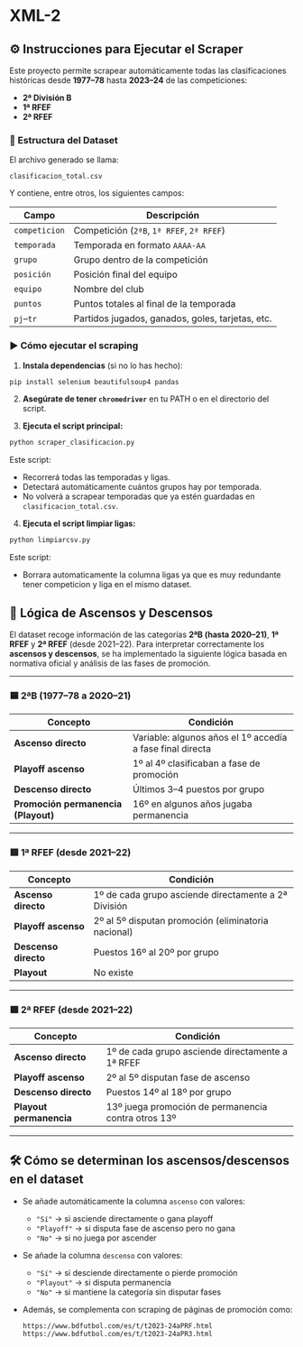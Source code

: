 # XML-2

## ⚙️ Instrucciones para Ejecutar el Scraper

Este proyecto permite scrapear automáticamente todas las clasificaciones históricas desde **1977–78** hasta **2023–24** de las competiciones:

- **2ª División B**
- **1ª RFEF**
- **2ª RFEF**

### 📁 Estructura del Dataset
El archivo generado se llama:

```
clasificacion_total.csv
```

Y contiene, entre otros, los siguientes campos:

| Campo        | Descripción                                          |
|--------------|------------------------------------------------------|
| `competicion`| Competición (`2ªB`, `1ª RFEF`, `2ª RFEF`)            |
| `temporada`  | Temporada en formato `AAAA-AA`                       |
| `grupo`      | Grupo dentro de la competición                       |
| `posición`   | Posición final del equipo                            |
| `equipo`     | Nombre del club                                       |
| `puntos`     | Puntos totales al final de la temporada              |
| `pj`–`tr`    | Partidos jugados, ganados, goles, tarjetas, etc.     |

### ▶️ Cómo ejecutar el scraping

1. **Instala dependencias** (si no lo has hecho):

```bash
pip install selenium beautifulsoup4 pandas
```

2. **Asegúrate de tener `chromedriver`** en tu PATH o en el directorio del script.

3. **Ejecuta el script principal:**

```bash
python scraper_clasificacion.py
```

Este script:
- Recorrerá todas las temporadas y ligas.
- Detectará automáticamente cuántos grupos hay por temporada.
- No volverá a scrapear temporadas que ya estén guardadas en `clasificacion_total.csv`.

4. **Ejecuta el script limpiar ligas:**

```bash
python limpiarcsv.py
```
Este script:
- Borrara automaticamente la columna ligas ya que es muy redundante tener competicion y liga en el mismo dataset.


## 🧭 Lógica de Ascensos y Descensos

El dataset recoge información de las categorías **2ªB (hasta 2020–21)**, **1ª RFEF** y **2ª RFEF** (desde 2021–22). Para interpretar correctamente los **ascensos y descensos**, se ha implementado la siguiente lógica basada en normativa oficial y análisis de las fases de promoción.

---

### 🟦 2ªB (1977–78 a 2020–21)

| Concepto              | Condición                                               |
|-----------------------|----------------------------------------------------------|
| **Ascenso directo**   | Variable: algunos años el 1º accedía a fase final directa |
| **Playoff ascenso**   | 1º al 4º clasificaban a fase de promoción                |
| **Descenso directo**  | Últimos 3–4 puestos por grupo                            |
| **Promoción permanencia (Playout)** | 16º en algunos años jugaba permanencia |

---

### 🟥 1ª RFEF (desde 2021–22)

| Concepto              | Condición                                               |
|-----------------------|----------------------------------------------------------|
| **Ascenso directo**   | 1º de cada grupo asciende directamente a 2ª División     |
| **Playoff ascenso**   | 2º al 5º disputan promoción (eliminatoria nacional)     |
| **Descenso directo**  | Puestos 16º al 20º por grupo                             |
| **Playout**           | No existe                                                |

---

### 🟩 2ª RFEF (desde 2021–22)

| Concepto              | Condición                                               |
|-----------------------|----------------------------------------------------------|
| **Ascenso directo**   | 1º de cada grupo asciende directamente a 1ª RFEF         |
| **Playoff ascenso**   | 2º al 5º disputan fase de ascenso                        |
| **Descenso directo**  | Puestos 14º al 18º por grupo                             |
| **Playout permanencia** | 13º juega promoción de permanencia contra otros 13º  |

---

## 🛠 Cómo se determinan los ascensos/descensos en el dataset

- Se añade automáticamente la columna `ascenso` con valores:
  - `"Sí"` → si asciende directamente o gana playoff
  - `"Playoff"` → si disputa fase de ascenso pero no gana
  - `"No"` → si no juega por ascender

- Se añade la columna `descenso` con valores:
  - `"Sí"` → si desciende directamente o pierde promoción
  - `"Playout"` → si disputa permanencia
  - `"No"` → si mantiene la categoría sin disputar fases

- Además, se complementa con scraping de páginas de promoción como:
  ```
  https://www.bdfutbol.com/es/t/t2023-24aPRF.html
  https://www.bdfutbol.com/es/t/t2023-24aPR3.html
  ```
